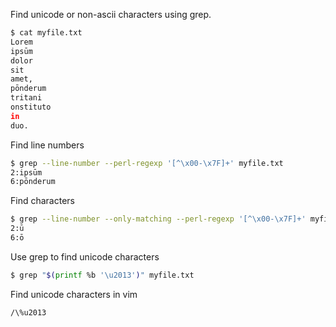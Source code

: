 Find unicode or non-ascii characters using grep.
```bash
$ cat myfile.txt 
Lorem
ipsūm
dolor
sit
amet,
pōnderum
tritani
onstituto
in
duo.
```
Find line numbers
```bash
$ grep --line-number --perl-regexp '[^\x00-\x7F]+' myfile.txt 
2:ipsūm
6:pōnderum
```
Find characters
```bash
$ grep --line-number --only-matching --perl-regexp '[^\x00-\x7F]+' myfile.txt 
2:ū
6:ō
```
Use grep to find unicode characters
```bash
$ grep "$(printf %b '\u2013')" myfile.txt
```
Find unicode characters in vim
```
/\%u2013
```